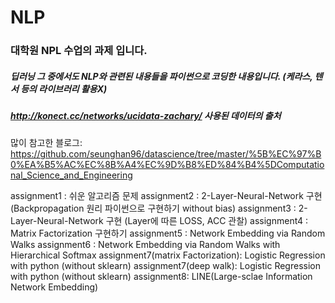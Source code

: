 # NLP
### 대학원 NPL 수업의 과제 입니다.
##### 딥러닝 그 중에서도 NLP와 관련된 내용들을 파이썬으로 코딩한 내용입니다. (케라스, 텐서 등의 라이브러리 활용X)
##### http://konect.cc/networks/ucidata-zachary/ 사용된 데이터의 출처
많이 참고한 블로그:
https://github.com/seunghan96/datascience/tree/master/%5B%EC%97%B0%EA%B5%AC%EC%8B%A4%EC%9D%B8%ED%84%B4%5DComputational_Science_and_Engineering


assignment1 : 쉬운 알고리즘 문제
assignment2 : 2-Layer-Neural-Network 구현 (Backpropagation 원리 파이썬으로 구현하기 without bias)
assignment3 : 2-Layer-Neural-Network 구현 (Layer에 따른 LOSS, ACC 관찰)
assignment4 : Matrix Factorization 구현하기 
assignment5 : Network Embedding via Random Walks
assignment6 : Network Embedding via Random Walks with Hierarchical Softmax
assignment7(matrix Factorization): Logistic Regression with python (without sklearn)
assignment7(deep walk): Logistic Regression with python (without sklearn)
assignment8: LINE(Large-sclae Information Network Embedding)


